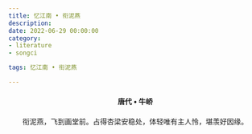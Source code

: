 ```yaml
---
title: 忆江南 • 衔泥燕
description:
date: 2022-06-29 00:00:00
category:
- literature
- songci

tags: 忆江南 • 衔泥燕

---
```


<div id="poem-author">
    唐代 • 牛峤
</div>
<div id="poem-body">
<p class="poem-paragraph">衔泥燕，飞到画堂前。占得杏梁安稳处，体轻唯有主人怜，堪羡好因缘。</p>

</div>

<style>

#poem-author {
    width: 100%;
    text-align: center;
    margin: 20px 0;
    font-weight: bold;
}
#poem-body {
    width: 100%;
    text-align: center;
}
.poem-paragraph {
    font-family: "仿宋"
}

</style>